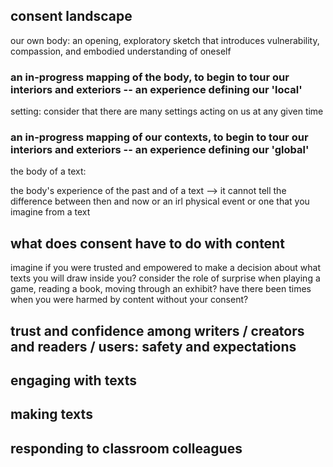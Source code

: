 
## consent landscape
our own body: an opening, exploratory sketch that introduces vulnerability, compassion, and embodied understanding of oneself

### an in-progress mapping of the body, to begin to tour our interiors and exteriors -- an experience defining our 'local'


setting: consider that there are many settings acting on us at any given time

### an in-progress mapping of our contexts, to begin to tour our interiors and exteriors -- an experience defining our 'global'



the body of a text:


the body's experience of the past and of a text --> it cannot tell the difference between then and now or an irl physical event or one that you imagine from a text

## what does consent have to do with content
imagine if you were trusted and empowered to make a decision about what texts you will draw inside you? 
consider the role of surprise when playing a game, reading a book, moving through an exhibit? 
have there been times when you were harmed by content without your consent?
## trust and confidence among writers / creators and readers / users: safety and expectations
## engaging with texts 
## making texts
## responding to classroom colleagues
